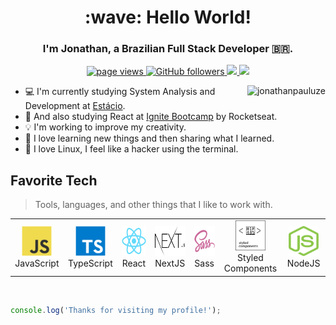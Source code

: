 <h1 align="center" id="jonathanpauluze-title">:wave: Hello World!</h1>
<h3 align="center">I'm Jonathan, a Brazilian Full Stack Developer 🇧🇷.</h3>
<p align="center">
  <a href="https://github.com/jonathanpauluze/jonathanpauluze">
    <img src="https://komarev.com/ghpvc/?username=jonathanpauluze" alt="page views" />
  </a>
  <a href="https://github.com/jonathanpauluze?tab=followers">
    <img alt="GitHub followers" src="https://img.shields.io/github/followers/jonathanpauluze?color=green&logo=github">
  </a>
  <a href="https://www.linkedin.com/in/jonathanpauluze/">
    <img src="https://img.shields.io/badge/-LinkedIn-blue?logo=Linkedin&logoColor=white&link=https://www.linkedin.com/in/jonathanpauluze/">
  </a>
  <a href="mailto:jonathanpauluze@gmail.com">
    <img src="https://img.shields.io/badge/-Gmail-CF3F33?logo=Gmail&logoColor=white&link=mailto:jonathanpauluze@gmail.com">
  </a>
</p>

<a href="#jonathanpauluze-title">
  <img src="https://github-readme-stats.vercel.app/api?username=jonathanpauluze&show_icons=true&count_private=true&include_all_commits=true" alt="jonathanpauluze" align="right" />
</a>

- :computer: I'm currently studying System Analysis and Development at [Estácio](https://estacio.br).
- :rocket: And also studying React at [Ignite Bootcamp](https://help.rocketseat.com.br/hc/pt-br/sections/1500000466461-Ignite) by Rocketseat.
- :bulb: I'm working to improve my creativity.
- :book: I love learning new things and then sharing what I learned.
- :penguin: I love Linux, I feel like a hacker using the terminal.


<h2 align="left" id="jonathanpauluze-tech">Favorite Tech</h2>

> Tools, languages, and other things that I like to work with.

<table>
  <tr>
    <td align="center" width="96">
      <a href="#jonathanpauluze-tech">
        <img src="./.github/javascript.svg" width="48" height="48" alt="JavaScript" />
      </a>
      <br>JavaScript
    </td>
    <td align="center" width="96">
      <a href="#jonathanpauluze-tech">
        <img src="./.github/typescript.svg" width="48" height="48" alt="TypeScript" />
      </a>
      <br>TypeScript
    </td>
    <td align="center" width="96">
      <a href="#jonathanpauluze-tech" >
        <img src="./.github/react.svg" width="48" height="48" alt="React" />
      </a>
      <br>React
    </td>
    <td align="center" width="96">
      <a href="#jonathanpauluze-tech">
        <img src="./.github/nextjs.svg" width="48" height="48" alt="NextJS" />
      </a>
      <br>NextJS
    </td>
    <td align="center" width="96">
      <a href="#jonathanpauluze-tech">
        <img src="./.github/sass.svg" width="48" height="48" alt="Sass" />
      </a>
      <br>Sass
    </td>
    <td align="center" width="192">
      <a href="#jonathanpauluze-tech">
        <img src="./.github/styled-components.svg" width="48" height="48" alt="Styled Components" />
      </a>
      <br>Styled Components
    </td>
    <td align="center" width="192">
      <a href="#jonathanpauluze-tech">
        <img src="./.github/nodejs.svg" width="48" height="48" alt="NodeJS" />
      </a>
      <br>NodeJS
    </td>
  </tr>
</table>

<br />

```javascript
console.log('Thanks for visiting my profile!');
```
